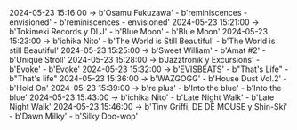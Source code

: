 2024-05-23 15:16:00 -> b'Osamu Fukuzawa' - b'reminiscences - envisioned' - b'reminiscences - envisioned'
2024-05-23 15:21:00 -> b'Tokimeki Records y DLJ' - b'Blue Moon' - b'Blue Moon'
2024-05-23 15:23:00 -> b'ichika Nito' - b'The World is Still Beautiful' - b'The World is still Beautiful'
2024-05-23 15:25:00 -> b'Sweet William' - b'Amat #2' - b'Unique Stroll'
2024-05-23 15:28:00 -> b'Jazztronik y Excursions' - b'Evoke' - b'Evoke'
2024-05-23 15:32:00 -> b'EVISBEATS' - b"That's Life" - b"That's life"
2024-05-23 15:36:00 -> b'WAZGOGG' - b'House Dust Vol.2' - b'Hold On'
2024-05-23 15:39:00 -> b're:plus' - b'Into the blue' - b'Into the blue'
2024-05-23 15:43:00 -> b'ichika Nito' - b'Late Night Walk' - b'Late Night Walk'
2024-05-23 15:46:00 -> b'Tiny Griffi, DE DE MOUSE y Shin-Ski' - b'Dawn Milky' - b'Silky Doo-wop'
